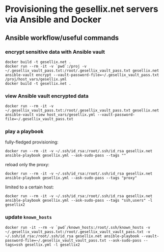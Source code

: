 # Provisioning the gesellix.net servers via Ansible and Docker

## Ansible workflow/useful commands

### encrypt sensitive data with Ansible vault

    docker build -t gesellix.net .
    docker run --rm -it -v `pwd`:/proj -v ~/.gesellix_vault_pass.txt:/root/.gesellix_vault_pass.txt gesellix.net ansible-vault encrypt --vault-password-file=~/.gesellix_vault_pass.txt /proj/host_vars/gesellix.yml
    docker build -t gesellix.net .

### view Ansible vault encrypted data

    docker run --rm -it -v ~/.gesellix_vault_pass.txt:/root/.gesellix_vault_pass.txt gesellix.net ansible-vault view host_vars/gesellix.yml --vault-password-file=~/.gesellix_vault_pass.txt

### play a playbook

fully-fledged provisioning:

    docker run --rm -it -v ~/.ssh/id_rsa:/root/.ssh/id_rsa gesellix.net ansible-playbook gesellix.yml --ask-sudo-pass --tags ""

reload only the proxy:

    docker run --rm -it -v ~/.ssh/id_rsa:/root/.ssh/id_rsa gesellix.net ansible-playbook gesellix.yml --ask-sudo-pass --tags "proxy"

limited to a certain host:

    docker run --rm -it -v ~/.ssh/id_rsa:/root/.ssh/id_rsa gesellix.net ansible-playbook gesellix.yml --ask-sudo-pass --tags "ssh,users" -l gesellix2

### update `known_hosts`

    docker run -it --rm -v `pwd`/known_hosts:/root/.ssh/known_hosts -v ~/.gesellix_vault_pass.txt:/root/.gesellix_vault_vault_pass.txt -v ~/.ssh/id_rsa:/root/.ssh/id_rsa gesellix.net ansible-playbook --vault-password-file=~/.gesellix_vault_vault_pass.txt --ask-sudo-pass --tags=ssh gesellix.yml -l gesellix2
